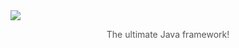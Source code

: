 <img align="center" src="docs/nexts-wallpaper.png">
<p style="color: #555;" align="center">The ultimate Java framework!</p>


